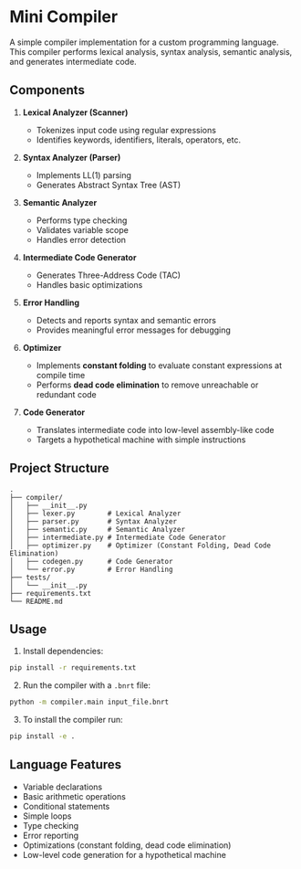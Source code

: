 # Mini Compiler

A simple compiler implementation for a custom programming language. This compiler performs lexical analysis, syntax analysis, semantic analysis, and generates intermediate code.

## Components

1. **Lexical Analyzer (Scanner)**
   - Tokenizes input code using regular expressions
   - Identifies keywords, identifiers, literals, operators, etc.

2. **Syntax Analyzer (Parser)**
   - Implements LL(1) parsing
   - Generates Abstract Syntax Tree (AST)

3. **Semantic Analyzer**
   - Performs type checking
   - Validates variable scope
   - Handles error detection

4. **Intermediate Code Generator**
   - Generates Three-Address Code (TAC)
   - Handles basic optimizations

5. **Error Handling**
   - Detects and reports syntax and semantic errors
   - Provides meaningful error messages for debugging

6. **Optimizer**
   - Implements **constant folding** to evaluate constant expressions at compile time
   - Performs **dead code elimination** to remove unreachable or redundant code

7. **Code Generator**
   - Translates intermediate code into low-level assembly-like code
   - Targets a hypothetical machine with simple instructions

## Project Structure

```
.
├── compiler/
│   ├── __init__.py
│   ├── lexer.py        # Lexical Analyzer
│   ├── parser.py       # Syntax Analyzer
│   ├── semantic.py     # Semantic Analyzer
│   ├── intermediate.py # Intermediate Code Generator
│   ├── optimizer.py    # Optimizer (Constant Folding, Dead Code Elimination)
│   ├── codegen.py      # Code Generator
│   └── error.py        # Error Handling
├── tests/
│   └── __init__.py
├── requirements.txt
└── README.md
```

## Usage

1. Install dependencies:
```bash
pip install -r requirements.txt
```

2. Run the compiler with a `.bnrt` file:
```bash
python -m compiler.main input_file.bnrt
```

3. To install the compiler run:
```bash
pip install -e .
```

## Language Features

- Variable declarations
- Basic arithmetic operations
- Conditional statements
- Simple loops
- Type checking
- Error reporting
- Optimizations (constant folding, dead code elimination)
- Low-level code generation for a hypothetical machine
